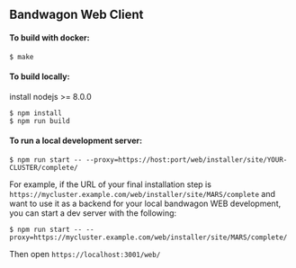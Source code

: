 ## Bandwagon Web Client

#### To build with docker:

```
$ make
```

#### To build locally:

install nodejs >= 8.0.0

```
$ npm install
$ npm run build
```

#### To run a local development server:

```
$ npm run start -- --proxy=https://host:port/web/installer/site/YOUR-CLUSTER/complete/
```

For example, if the URL of your final installation step is `https://mycluster.example.com/web/installer/site/MARS/complete`
and want to use it as a backend for your local bandwagon WEB development, you can start a dev server with the following:
```
$ npm run start -- --proxy=https://mycluster.example.com/web/installer/site/MARS/complete/
```


Then open `https://localhost:3001/web/`

